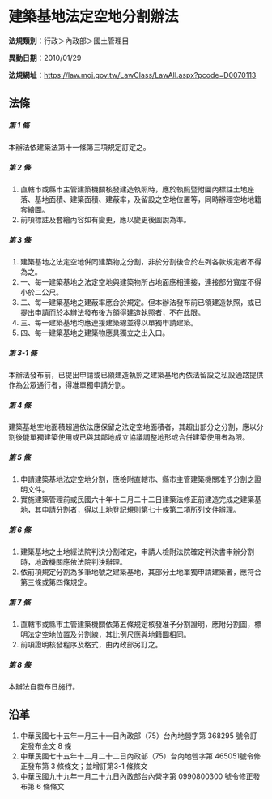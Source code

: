 # 建築基地法定空地分割辦法



**法規類別**：行政＞內政部＞國土管理目

**異動日期**：2010/01/29  

**法規網址**：https://law.moj.gov.tw/LawClass/LawAll.aspx?pcode=D0070113



## 法條
##### 第 1 條
本辦法依建築法第十一條第三項規定訂定之。

##### 第 2 條
1. 直轄市或縣市主管建築機關核發建造執照時，應於執照暨附圖內標註土地座落、基地面積、建築面積、建蔽率，及留設之空地位置等，同時辦理空地地籍套繪圖。 
1. 前項標註及套繪內容如有變更，應以變更後圖說為準。

##### 第 3 條
1. 建築基地之法定空地併同建築物之分割，非於分割後合於左列各款規定者不得為之。 
1. 一、每一建築基地之法定空地與建築物所占地面應相連接，連接部分寬度不得小於二公尺。
1. 二、每一建築基地之建蔽率應合於規定。但本辦法發布前已領建造執照，或已提出申請而於本辦法發布後方領得建造執照者，不在此限。 
1. 三、每一建築基地均應連接建築線並得以單獨申請建築。 
1. 四、每一建築基地之建築物應具獨立之出入口。

##### 第 3-1 條
本辦法發布前，已提出申請或已領建造執照之建築基地內依法留設之私設通路提供作為公眾通行者，得准單獨申請分割。

##### 第 4 條
建築基地空地面積超過依法應保留之法定空地面積者，其超出部分之分割，應以分割後能單獨建築使用或已與其鄰地成立協議調整地形或合併建築使用者為限。

##### 第 5 條
1. 申請建築基地法定空地分割，應檢附直轄市、縣市主管建築機關准予分割之證明文件。 
1. 實施建築管理前或民國六十年十二月二十二日建築法修正前建造完成之建築基地，其申請分割者，得以土地登記規則第七十條第二項所列文件辦理。

##### 第 6 條
1. 建築基地之土地經法院判決分割確定，申請人檢附法院確定判決書申辦分割時，地政機關應依法院判決辦理。
1. 依前項規定分割為多筆地號之建築基地，其部分土地單獨申請建築者，應符合第三條或第四條規定。

##### 第 7 條
1. 直轄市或縣市主管建築機關依第五條規定核發准予分割證明，應附分割圖，標明法定空地位置及分割線，其比例尺應與地籍圖相同。 
1. 前項證明核發程序及格式，由內政部另訂之。

##### 第 8 條
本辦法自發布日施行。

## 沿革
1. 中華民國七十五年一月三十一日內政部（75）台內地營字第 368295 號令訂定發布全文 8  條
1. 中華民國七十五年十二月二十二日內政部（75）台內地營字第 465051號令修正發布第 3  條條文；並增訂第3-1 條條文
1. 中華民國九十九年一月二十九日內政部台內營字第 0990800300 號令修正發布第 6  條條文
